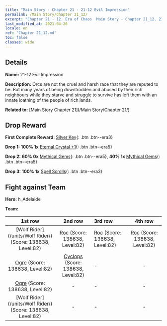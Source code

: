 ```yaml
---
title: "Main Story - Chapter 21 - 21-12 Evil Impression"
permalink: /Main Story/Chapter 21_12/
excerpt: "Chapter 21 - 12. Era of Chaos  Main Story - Chapter 21_12. 21-12 Evil Impression"
last_modified_at: 2021-04-26
locale: en
ref: "Chapter 21_12.md"
toc: false
classes: wide
---
```


## Details

 **Name:** 21-12 Evil Impression

 **Description:** Orcs are not the cruel and harsh race that they are reputed to be. But many years of being downtrodden and abused by their rich neighbours while they starve and struggle to survive has left them with an innate loathing of the people of rich lands.

 **Related to:** [Main Story Chapter 21](/Main Story/Chapter 21/)

## Drop Reward

 **First Complete Reward:** [Silver Key](/Items/con_693/){: .btn .btn--era3}

 **Drop 1:** **100% 1x** [Eternal Crystal +1](/Items/mat_73/){: .btn .btn--era5}

 **Drop 2:** **60% 0x** [Mythical Gems](/Items/mat_65/){: .btn .btn--era5}, **40% 1x** [Mythical Gems](/Items/mat_65/){: .btn .btn--era5}

 **Drop 3:** **100% 1x** [Spell Scrolls](/Items/con_694/){: .btn .btn--era3}


## Fight against Team
 **Hero:** h_Adelaide

 **Team:**


  | 1st row | 2nd row | 3rd row | 4th row |
  |:----:|:----:|:----|:----:|
  | [Wolf Rider](/units/Wolf Rider/) (Score: 138638, Level:82)  | [Roc](/units/Roc/) (Score: 138638, Level:82)  | [Roc](/units/Roc/) (Score: 138638, Level:82)  | [Roc](/units/Roc/) (Score: 138638, Level:82)  |
  | [Ogre](/units/Ogre/) (Score: 138638, Level:82)  | [Cyclops](/units/Cyclops/) (Score: 138638, Level:82)  | - | - |
  | [Ogre](/units/Ogre/) (Score: 138638, Level:82)  | - | - | - |
  | [Wolf Rider](/units/Wolf Rider/) (Score: 138638, Level:82)  | - | - | - |


